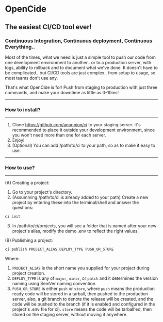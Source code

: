 # OpenCide
## The easiest CI/CD tool ever!
### Continuous Integration, Continuous deployment, Continuous Everything..
<p>Most of the times, what we need is just a simple tool to push our code from one development environment to another.. or to a production server, with logs, ability to rollback and to document what we've done. It doesn't have to be complicated.. but CI/CD tools are just complex.. from setup to usage, so most teams don't use any.</p>
<p>That's what OpenCide is for! Push from staging to production with just three commands, and make your downtime as little as 0-10ms! </p>

___
### How to install?
___

1. Clone https://github.com/anonnion/ci to your staging server. It's recommended to place it outside your development environment, since you won't need more than one for each server.
2.   Enjoy!
3. (Optional) You can add /path/to/ci to your path, so as to make it easy to use.
___
### How to use?
___
(A) Creating a project:
1. Go to your project's directory.
2. (Assumming /path/to/ci is already added to your path) Create a new project by entering these into the terminal/shell and answer the questions:
```bash
ci init
```
3. In /path/to/ci/projects, you will see a folder that is named after your new project's alias, modify the demo .env to reflect the right values.

(B) Publishing a project:
```bash
ci publish PROJECT_ALIAS DEPLOY_TYPE PUSH_OR_STORE
```
Where:
1. `PROJECT_ALIAS` is the short name you supplied for your project during project creation.
2. `DEPLOY_TYPE` is any of `major`, `minor`, or `patch` and it determines the version naming using SemVer naming convention.
3. `PUSH_OR_STORE` is either `push` or `store`, where `push` means the production ready code will be stored in a tarball, then pushed to the production server, also, a git branch to denote the release will be created, and the code will be pushed to the branch (if it is enabled and configured in the project's .env file for ci). `store` means the code will be tarball'ed, then stored on the staging server, without moving it anywhere.